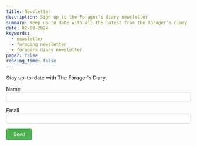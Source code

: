 ```yaml
---
title: Newsletter
description: Sign up to the Forager's diary newsletter
summary: Keep up to date with all the latest from the forager's diary
date: 02-09-2024
keywords:
  - newsletter
  - foraging newsletter
  - foragers diary newsletter
pager: false
reading_time: false
---
```


Stay up-to-date with The Forager's Diary. 

<form name="newsletter" netlify style="text-align: left;">
  <p>
    <label>Name<br><input type="text" name="name" style="width: 100%; padding: 5px; border: 1px solid #ccc; border-radius: 5px;" /></label>
  </p>
  <p>
    <label>Email<br><input type="email" name="email" style="width: 100%; padding: 5px; border: 1px solid #ccc; border-radius: 5px;" /></label>
  </p>
  <p>
    <button type="submit" style="background-color: #4CAF50; color: white; padding: 8px 20px; border: none; border-radius: 5px;">Send</button>
  </p>
</form>
